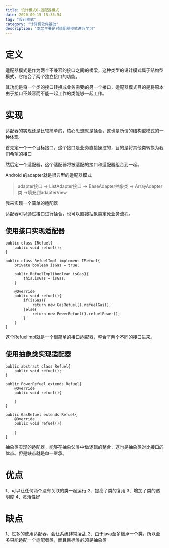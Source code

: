 ```yaml
---
title: 设计模式6-适配器模式
date: 2020-09-15 15:35:54
tag: "设计模式"
category: "计算机软件基础"
description: "本文主要是对适配器模式进行学习"
---
```


# 定义

适配器模式是作为两个不兼容的接口之间的桥梁，这种类型的设计模式属于结构型模式，它结合了两个独立接口的功能。

其功能是将一个类的接口转换成业务需要的另一个接口，适配器模式目的是将原本由于接口不兼容而不能一起工作的类能够一起工作。

# 实现

适配器的实现还是比较简单的，核心思想就是揉合，这也是所谓的结构型模式的一种体现。

首先定一个一个目标接口，这个接口是业务直接操控的，目的是将其他类转换为我们希望的接口

然后定一个适配器，这个适配器将被适配的接口和适配器组合到一起。

Android 的adapter就是很典型的适配器模式

> adapter接口 -> ListAdapter接口 -> BaseAdapter抽象类 -> ArrayAdapter类 ->填充到adapterView

我来实现一个简单的适配器

适配器可以通过接口进行揉合，也可以直接抽象类定死业务流程。

## 使用接口实现适配器

```
public class IRefuel{
    public void refuel();
}
```

```
public class RefuelImpl implement IRefuel{
    private boolean isGas = true;

    public RefuelImpl(boolean isGas){
        this.isGas = isGas;
    }

    @Override
    public void refuel(){
        if(isGas){
            return new GasRefuel().refuelGas();
        }else{
            return new PowerRefuel().refuelPower();
        }
    }
}
```
这个RefuelImpl就是一个很简单的接口适配器，整合了两个不同的接口进来。

## 使用抽象类实现适配器

```
public abstract class Refuel{
    public void refuel();
}
```

```
public PowerRefuel extends Refuel{
    @Override
    public void refuel(){
        
    }
}
```

```
public GasRefuel extends Refuel{
    @Override
    public void refuel(){

    }
}
```

抽象类实现的适配器，能够在抽象父类中做逻辑的整合，这也是抽象类对比接口的优点。但是缺点就是单一继承。

# 优点

1、可以让任何两个没有关联的类一起运行
2、提高了类的复用
3、增加了类的透明度
4、灵活性好

# 缺点

1、过多的使用适配器，会让系统非常凌乱
2、由于java至多继承一个类，所以至多只能适配一个适配者类，而且目标类必须是抽象类
